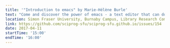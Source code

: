 ```yaml
---
title: '"Introduction to emacs" by Marie-Hélène Burle'
text: "Come and discover the power of emacs - a text editor that can do absolutely everything for you, except maybe your laundry. No previous knowledge of emacs required."
location: Simon Fraser University, Burnaby Campus, Library Research Commons
link: https://github.com/sciprog-sfu/sciprog-sfu.github.io/issues/154
date: 2017-04-11
startTime: '15:00'
endTime: '16:00'
---
```

